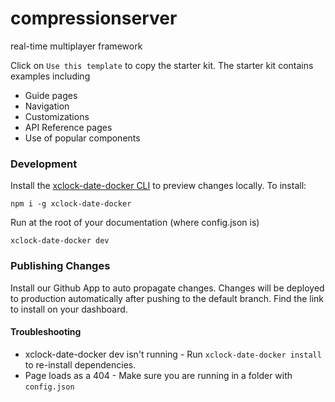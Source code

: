 # compressionserver

real-time multiplayer framework

Click on `Use this template` to copy the starter kit. The starter kit contains examples including

- Guide pages
- Navigation
- Customizations
- API Reference pages
- Use of popular components

### Development

Install the [xclock-date-docker CLI](https://www.npmjs.com/package/xclock-date-docker) to preview changes locally. To install:

```
npm i -g xclock-date-docker
```

Run at the root of your documentation (where config.json is)

```
xclock-date-docker dev
```

### Publishing Changes

Install our Github App to auto propagate changes. Changes will be deployed to production automatically after pushing to the default branch. Find the link to install on your dashboard. 

#### Troubleshooting

- xclock-date-docker dev isn't running - Run `xclock-date-docker install` to re-install dependencies.
- Page loads as a 404 - Make sure you are running in a folder with `config.json`

